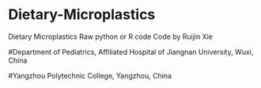 # Dietary-Microplastics
Dietary Microplastics Raw python or R code
Code by Ruijin Xie

#Department of Pediatrics, Affiliated Hospital of Jiangnan University, Wuxi, China

#Yangzhou Polytechnic College, Yangzhou, China
